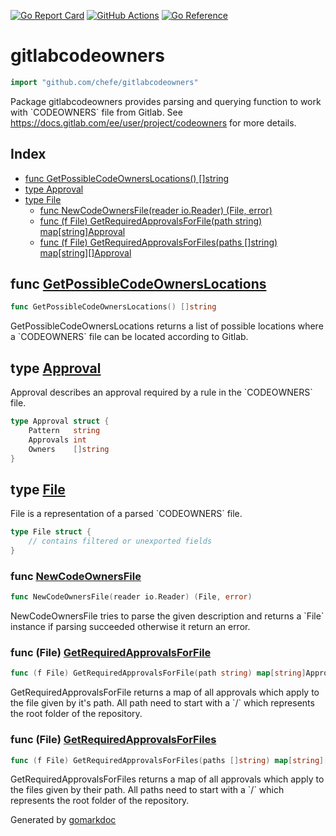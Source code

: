 <!-- Code generated by gomarkdoc. DO NOT EDIT -->

[![Go Report Card](https://goreportcard.com/badge/github.com/chefe/gitlabcodeowners)](https://goreportcard.com/report/github.com/chefe/gitlabcodeowners)
[![GitHub Actions](https://github.com/chefe/gitlabcodeowners/workflows/default/badge.svg)](https://github.com/chefe/gitlabcodeowners/actions/workflows/default.yml?query=branch%3Amain)
[![Go Reference](https://pkg.go.dev/badge/github.com/chefe/gitlabcodeowners.svg)](https://pkg.go.dev/github.com/chefe/gitlabcodeowners)

# gitlabcodeowners

```go
import "github.com/chefe/gitlabcodeowners"
```

Package gitlabcodeowners provides parsing and querying function to work with \`CODEOWNERS\` file from Gitlab. See https://docs.gitlab.com/ee/user/project/codeowners for more details.

## Index

- [func GetPossibleCodeOwnersLocations\(\) \[\]string](<#GetPossibleCodeOwnersLocations>)
- [type Approval](<#Approval>)
- [type File](<#File>)
  - [func NewCodeOwnersFile\(reader io.Reader\) \(File, error\)](<#NewCodeOwnersFile>)
  - [func \(f File\) GetRequiredApprovalsForFile\(path string\) map\[string\]Approval](<#File.GetRequiredApprovalsForFile>)
  - [func \(f File\) GetRequiredApprovalsForFiles\(paths \[\]string\) map\[string\]\[\]Approval](<#File.GetRequiredApprovalsForFiles>)


<a name="GetPossibleCodeOwnersLocations"></a>
## func [GetPossibleCodeOwnersLocations](<https://github.com/chefe/gitlabcodeowners/blob/main/file.go#L25>)

```go
func GetPossibleCodeOwnersLocations() []string
```

GetPossibleCodeOwnersLocations returns a list of possible locations where a \`CODEOWNERS\` file can be located according to Gitlab.

<a name="Approval"></a>
## type [Approval](<https://github.com/chefe/gitlabcodeowners/blob/main/file.go#L17-L21>)

Approval describes an approval required by a rule in the \`CODEOWNERS\` file.

```go
type Approval struct {
    Pattern   string
    Approvals int
    Owners    []string
}
```

<a name="File"></a>
## type [File](<https://github.com/chefe/gitlabcodeowners/blob/main/file.go#L12-L14>)

File is a representation of a parsed \`CODEOWNERS\` file.

```go
type File struct {
    // contains filtered or unexported fields
}
```

<a name="NewCodeOwnersFile"></a>
### func [NewCodeOwnersFile](<https://github.com/chefe/gitlabcodeowners/blob/main/file.go#L31>)

```go
func NewCodeOwnersFile(reader io.Reader) (File, error)
```

NewCodeOwnersFile tries to parse the given description and returns a \`File\` instance if parsing succeeded otherwise it return an error.

<a name="File.GetRequiredApprovalsForFile"></a>
### func \(File\) [GetRequiredApprovalsForFile](<https://github.com/chefe/gitlabcodeowners/blob/main/file.go#L43>)

```go
func (f File) GetRequiredApprovalsForFile(path string) map[string]Approval
```

GetRequiredApprovalsForFile returns a map of all approvals which apply to the file given by it's path. All path need to start with a \`/\` which represents the root folder of the repository.

<a name="File.GetRequiredApprovalsForFiles"></a>
### func \(File\) [GetRequiredApprovalsForFiles](<https://github.com/chefe/gitlabcodeowners/blob/main/file.go#L77>)

```go
func (f File) GetRequiredApprovalsForFiles(paths []string) map[string][]Approval
```

GetRequiredApprovalsForFiles returns a map of all approvals which apply to the files given by their path. All paths need to start with a \`/\` which represents the root folder of the repository.

Generated by [gomarkdoc](<https://github.com/princjef/gomarkdoc>)
